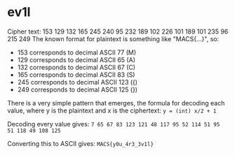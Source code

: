 # ev1l
Cipher text: 153 129 132 165 245 240 95 232 189 102 226 101 189 101 235 96 215 249
The known format for plaintext is something like "MACS{...}", so:
- 153 corresponds to decimal ASCII 77 (M)
- 129 corresponds to decimal ASCII 65 (A)
- 132 corresponds to decimal ASCII 67 (C)
- 165 corresponds to decimal ASCII 83 (S)
- 245 corresponds to decimal ASCII 123 ({)
- 249 corresponds to decimal ASCII 125 (})

There is a very simple pattern that emerges, the formula for decoding each value, where y is the plaintext and x is the ciphertext:
`y = (int) x/2 + 1`

Decoding every value gives:
`7 65 67 83	123	121	48 117 95 52 114 51 95 51 118 49 108 125`

Converting this to ASCII gives:
`MACS{y0u_4r3_3v1l}`
